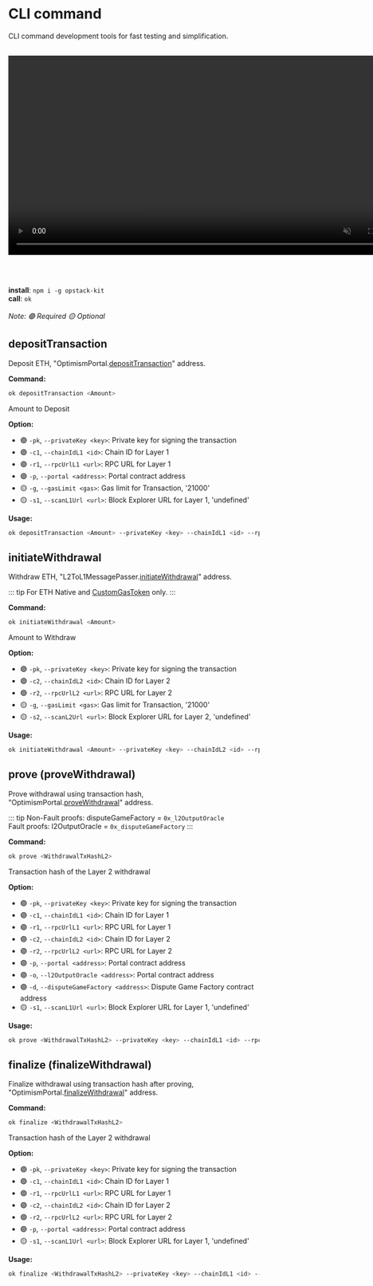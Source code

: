 # CLI command

CLI command development tools for fast testing and simplification.

<!-- ![CLI tool preview](./assets/ok.png) -->

<br/>

<!-- <div align="center">
  <img src="./assets/cli.png" alt="CLI tool preview" width="300"/>
</div> -->
<div align="center">
  <video width="800" autoplay loop muted>
    <source src="./assets/cli.mp4" type="video/mp4">
  </video>
</div>

<br/><br/>

**install**: `npm i -g opstack-kit` <br>
**call**: `ok` 
<br><br> *Note: 🟣 Required 🟡 Optional*



## depositTransaction
Deposit ETH, "OptimismPortal.[depositTransaction](https://github.com/ethereum-optimism/optimism/blob/op-contracts/v2.0.0-beta.3/packages/contracts-bedrock/src/L1/OptimismPortal.sol#L495C1-L526C6)" address.

**Command:**
```bash [npm]
ok depositTransaction <Amount>
```
Amount to Deposit

**Option:**
- 🟣 `-pk`, `--privateKey <key>`: Private key for signing the transaction
- 🟣 `-c1`, `--chainIdL1 <id>`: Chain ID for Layer 1
- 🟣 `-r1`, `--rpcUrlL1 <url>`: RPC URL for Layer 1
- 🟣 `-p`, `--portal <address>`: Portal contract address
- 🟡 `-g`, `--gasLimit <gas>`: Gas limit for Transaction, '21000'
- 🟡 `-s1`, `--scanL1Url <url>`: Block Explorer URL for Layer 1, 'undefined'

**Usage:** 
```bash [npm]
ok depositTransaction <Amount> --privateKey <key> --chainIdL1 <id> --rpcUrlL1 <url> --portal <address> --gasLimit <gas> --scanL1Url <url>
```

## initiateWithdrawal
Withdraw ETH, "L2ToL1MessagePasser.[initiateWithdrawal](https://github.com/ethereum-optimism/optimism/blob/op-contracts/v2.0.0-beta.3/packages/contracts-bedrock/src/L2/L2ToL1MessagePasser.sol#L69C1-L92C6)" address.

::: tip
For ETH Native and [CustomGasToken](./hooks/L2/useWriteInitiateWithdrawalETH.md) only.
:::

**Command:**
```bash [npm]
ok initiateWithdrawal <Amount>
```
Amount to Withdraw 

**Option:**
- 🟣 `-pk`, `--privateKey <key>`: Private key for signing the transaction
- 🟣 `-c2`, `--chainIdL2 <id>`: Chain ID for Layer 2
- 🟣 `-r2`, `--rpcUrlL2 <url>`: RPC URL for Layer 2
- 🟡 `-g`, `--gasLimit <gas>`: Gas limit for Transaction, '21000'
- 🟡 `-s2`, `--scanL2Url <url>`: Block Explorer URL for Layer 2, 'undefined'

**Usage:** 
```bash [npm]
ok initiateWithdrawal <Amount> --privateKey <key> --chainIdL2 <id> --rpcUrlL2 <url> --gasLimit <gas> --scanL2Url <url>
```

## prove (proveWithdrawal)
Prove withdrawal using transaction hash, "OptimismPortal.[proveWithdrawal](https://github.com/ethereum-optimism/optimism/blob/op-contracts/v2.0.0-beta.3/packages/contracts-bedrock/src/L1/OptimismPortal.sol#L243C1-L322C6)" address.

::: tip
Non-Fault proofs: disputeGameFactory = `0x_l2OutputOracle` <br/>
Fault proofs: l2OutputOracle = `0x_disputeGameFactory`
:::

**Command:**
```bash [npm]
ok prove <WithdrawalTxHashL2>
```
Transaction hash of the Layer 2 withdrawal

**Option:**
- 🟣 `-pk`, `--privateKey <key>`: Private key for signing the transaction
- 🟣 `-c1`, `--chainIdL1 <id>`: Chain ID for Layer 1
- 🟣 `-r1`, `--rpcUrlL1 <url>`: RPC URL for Layer 1
- 🟣 `-c2`, `--chainIdL2 <id>`: Chain ID for Layer 2
- 🟣 `-r2`, `--rpcUrlL2 <url>`: RPC URL for Layer 2
- 🟣 `-p`, `--portal <address>`: Portal contract address
- 🟣 `-o`, `--l2OutputOracle <address>`: Portal contract address
- 🟣 `-d`, `--disputeGameFactory <address>`: Dispute Game Factory contract address
- 🟡 `-s1`, `--scanL1Url <url>`: Block Explorer URL for Layer 1, 'undefined'

**Usage:** 
```bash [npm]
ok prove <WithdrawalTxHashL2> --privateKey <key> --chainIdL1 <id> --rpcUrlL1 <url> --chainIdL2 <id> --rpcUrlL2 <url> --portal <address> --l2OutputOracle <address> --disputeGameFactory <address> --scanL1Url <url>
```

## finalize (finalizeWithdrawal)
Finalize withdrawal using transaction hash after proving, "OptimismPortal.[finalizeWithdrawal](https://github.com/ethereum-optimism/optimism/blob/op-contracts/v2.0.0-beta.3/packages/contracts-bedrock/src/L1/OptimismPortal.sol#L324C1-L444C6)" address.

**Command:**
```bash [npm]
ok finalize <WithdrawalTxHashL2>
```
Transaction hash of the Layer 2 withdrawal

**Option:**
- 🟣 `-pk`, `--privateKey <key>`: Private key for signing the transaction
- 🟣 `-c1`, `--chainIdL1 <id>`: Chain ID for Layer 1
- 🟣 `-r1`, `--rpcUrlL1 <url>`: RPC URL for Layer 1
- 🟣 `-c2`, `--chainIdL2 <id>`: Chain ID for Layer 2
- 🟣 `-r2`, `--rpcUrlL2 <url>`: RPC URL for Layer 2
- 🟣 `-p`, `--portal <address>`: Portal contract address
- 🟡 `-s1`, `--scanL1Url <url>`: Block Explorer URL for Layer 1, 'undefined'

**Usage:** 
```bash [npm]
ok finalize <WithdrawalTxHashL2> --privateKey <key> --chainIdL1 <id> --rpcUrlL1 <url> --chainIdL2 <id> --rpcUrlL2 <url> --portal <address> --scanL1Url <url>
```